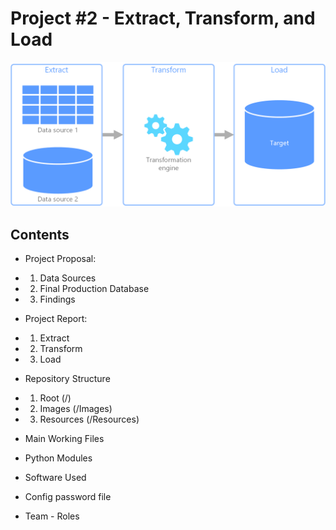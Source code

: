 # Project #2 - Extract, Transform, and Load

![Title Image](Images/etl.png)

## Contents
* Project Proposal:
*    1. Data Sources
*    2. Final Production Database
*   3. Findings

* Project Report:
*    1. Extract
*    2. Transform
*    3. Load

* Repository Structure
*    1. Root (/)
*    2. Images (/Images)
*    3. Resources (/Resources)

* Main Working Files
* Python Modules
* Software Used
* Config password file
* Team - Roles
